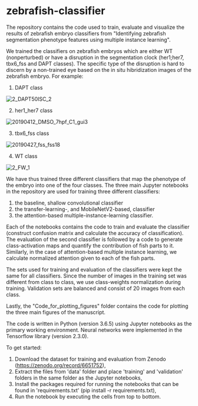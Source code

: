 # zebrafish-classifier
The repository contains the code used to train, evaluate and visualize the results of zebrafish embryo classifiers from "Identifying zebrafish segmentation phenotype features using multiple instance learning".

We trained the classifiers on zebrafish embryos which are either WT (nonperturbed) or have a disruption in the segmentation clock (her1;her7, tbx6_fss and DAPT classes). The specific type of the disruption is hard to discern by a non-trained eye based on the in situ hibridization images of the zebrafish embryo. For example:

1. DAPT class

![2_DAPT50ISC_2](https://user-images.githubusercontent.com/20626185/174072959-7f0fe306-e1f8-4a50-9ec6-6b7ab8b0953d.png)

2. her1_her7 class

![20190412_DMSO_7hpf_C1_gui3](https://user-images.githubusercontent.com/20626185/174072964-1a3ae32b-827b-46b0-8b2e-ad0a8117f9b6.png)

3. tbx6_fss class

![20190427_fss_fss18](https://user-images.githubusercontent.com/20626185/174072954-90e55190-1ba6-468a-9eee-1e3911cd12c9.png)

4. WT class

![2_FW_1](https://user-images.githubusercontent.com/20626185/174072962-44aa7b8d-d21a-464a-b322-c572a23c42ff.png)

We have thus trained three different classifiers that map the phenotype of the embryo into one of the four classes. The three main Jupyter notebooks in the repository are used for training three different classifiers:
1. the baseline, shallow convolutional classifier
2. the transfer-learning-, and MobileNetV2-based, classifier
3. the attention-based multiple-instance-learning classifier.

Each of the notebooks contains the code to train and evaluate the classifier (construct confusion matrix and calculate the accuracy of classification).
The evaluation of the second classifier is followed by a code to generate class-activation maps and quantify the contribution of fish parts to it.
Similarly, in the case of attention-based multiple instance learning, we calculate normalized attention given to each of the fish parts.

The sets used for training and evaluation of the classifiers were kept the same for all classifiers. Since the number of images in the training set was different from class to class, we use class-weights normalization during training. Validation sets are balanced and consist of 20 images from each class.

Lastly, the "Code_for_plotting_figures" folder contains the code for plotting the three main figures of the manuscript.

The code is written in Python (version 3.6.5) using Jupyter notebooks as the primary working environment. Neural networks were implemented in the Tensorflow library (version 2.3.0).

To get started: 
1. Download the dataset for training and evaluation from Zenodo (https://zenodo.org/record/6651752),
2. Extract the files from 'data' folder and place 'training' and 'validation' folders in the same folder as the Jupyter notebooks,
4. Install the packages required for running the notebooks that can be found in 'requirements.txt' (pip install -r requirements.txt),
5. Run the notebook by executing the cells from top to bottom.
